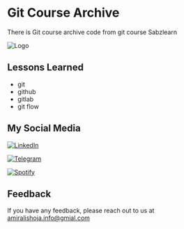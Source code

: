 
# Git Course Archive

There is Git course archive code from git course Sabzlearn

![Logo](https://encrypted-tbn0.gstatic.com/images?q=tbn:ANd9GcT3t4mV2QXQb--F6IMIziSGkN0fw7c2QCBq01QF5uYzXrkv-_hNlCg_X6LCPUkhrRy1Az0&usqp=CAU)


## Lessons Learned

- git
- github
- gitlab
- git flow


## My Social Media

[![LinkedIn](https://img.shields.io/badge/LinkedIn-0077B5?style=for-the-badge&logo=linkedin&logoColor=white)](https://www.linkedin.com/in/amiralishoja)

[![Telegram](https://img.shields.io/badge/Telegram-2CA5E0?style=for-the-badge&logo=telegram&logoColor=white)](https://open.spotify.com/user/3172y5iz5tv42jhub36opkevig2i)

[![Spotify](https://img.shields.io/badge/Spotify-1ED760?&style=for-the-badge&logo=spotify&logoColor=white)](https://open.spotify.com/user/3172y5iz5tv42jhub36opkevig2i)
## Feedback

If you have any feedback, please reach out to us at amiralishoja.info@gmial.com

